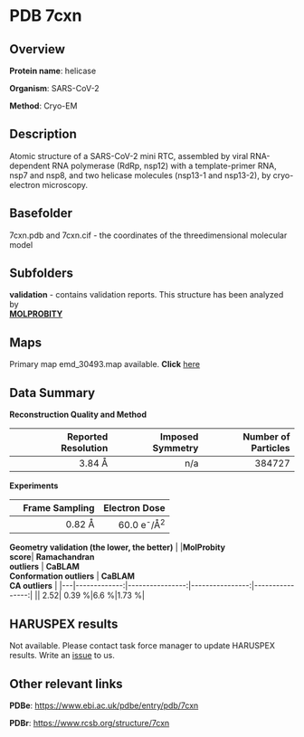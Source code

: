 # PDB 7cxn

## Overview

**Protein name**: helicase

**Organism**: SARS-CoV-2

**Method**: Cryo-EM

## Description

Atomic structure of a SARS-CoV-2 mini RTC, assembled by viral RNA-dependent RNA polymerase (RdRp, nsp12) with a template-primer RNA, nsp7 and nsp8, and two helicase molecules (nsp13-1 and nsp13-2), by cryo-electron microscopy.

## Basefolder

7cxn.pdb and 7cxn.cif - the coordinates of the threedimensional molecular model

## Subfolders





**validation** - contains validation reports. This structure has been analyzed by <br>  [**MOLPROBITY**](https://github.com/thorn-lab/coronavirus_structural_task_force/tree/master/pdb/helicase/SARS-CoV-2/7cxn/validation/molprobity)    



## Maps

Primary map emd_30493.map available. **Click** [here](http://ftp.wwpdb.org/pub/emdb/structures/EMD-30493/map/) 

## Data Summary
**Reconstruction Quality and Method**

|   | Reported Resolution | Imposed Symmetry | Number of Particles |
|---|-------------:|----------------:|--------------:|
|   |3.84 Å|n/a|384727|

**Experiments**

|   | Frame Sampling | Electron Dose |
|---|-------------:|----------------:|
|   |0.82 Å|60.0 e<sup>-</sup>/Å<sup>2</sup>|

**Geometry validation (the lower, the better)**
|   |**MolProbity<br>score**| **Ramachandran<br>outliers** | **CaBLAM<br>Conformation outliers** | **CaBLAM<br>CA outliers** |
|---|-------------:|----------------:|----------------:|----------------:|
||  2.52|  0.39 %|6.6 %|1.73 %|

## HARUSPEX results

Not available. Please contact task force manager to update HARUSPEX results. Write an [issue](https://github.com/thorn-lab/coronavirus_structural_task_force/issues) to us.

## Other relevant links 
**PDBe**:  https://www.ebi.ac.uk/pdbe/entry/pdb/7cxn
 
**PDBr**: https://www.rcsb.org/structure/7cxn 
